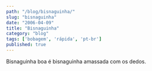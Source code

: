 ```yaml
---
path: "/blog/bisnaguinha/"
slug: "bisnaguinha"
date: "2006-04-09"
title: "Bisnaguinha"
category: "blog"
tags: ['bobagem', 'rápida', 'pt-br']
published: true
---
```


Bisnaguinha boa é bisnaguinha amassada com os dedos.
